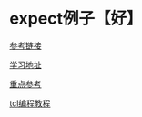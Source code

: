 # expect例子【好】


[参考链接](https://www.cnblogs.com/lixigang/articles/4849527.html)


[学习地址](https://www.cnblogs.com/yinghao1991/p/6926125.html)


[重点参考](http://blog.csdn.net/boyishachang/article/details/8677936)


[tcl编程教程](http://www.yiibai.com/tcl/tcl_basic_syntax.html)

<!--
create time: 2018-02-02 20:09:05
Author: Alfred

This file is created by Marboo<http://marboo.io> template file $MARBOO_HOME/.media/starts/default.md
本文件由 Marboo<http://marboo.io> 模板文件 $MARBOO_HOME/.media/starts/default.md 创建
-->

